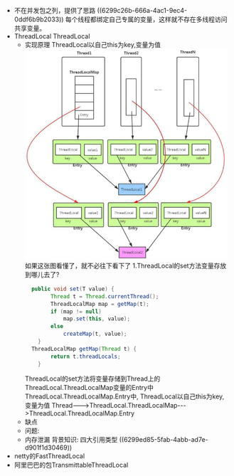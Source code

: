 - 不在并发包之列，提供了思路
  ((6299c26b-666a-4ac1-9ec4-0ddf6b9b2033)) 
  每个线程都绑定自己专属的变量，这样就不存在多线程访问共享变量。
- ThreadLocal
  ThreadLocal
	- 实现原理
	  ThreadLocal以自己this为key,变量为值
	  ![image.png](../assets/image_1654255981331_0.png)
	  如果这张图看懂了，就不必往下看下了
	  1.ThreadLocal的set方法变量存放到哪儿去了?
	  ```java
	  	public void set(T value) {
	          Thread t = Thread.currentThread();
	          ThreadLocalMap map = getMap(t);
	          if (map != null)
	              map.set(this, value);
	          else
	              createMap(t, value);
	      }
	  	ThreadLocalMap getMap(Thread t) {
	          return t.threadLocals;
	      }
	  ```
	  ThreadLocal的set方法将变量存储到Thread上的ThreadLocal.ThreadLocalMap变量的Entry中
	  ThreadLocal.ThreadLocalMap.Entry中,
	  ThreadLocal以自己this为key,变量为值
	  Thread--->ThreadLocal.ThreadLocalMap--->ThreadLocal.ThreadLocalMap.Entry
	- 缺点
	- 问题:
	- 内存泄漏
	  背景知识:
	  四大引用类型 ((6299ed85-5fab-4abb-ad7e-d901f1d30469))
- netty的FastThreadLocal
- 阿里巴巴的包TransmittableThreadLocal